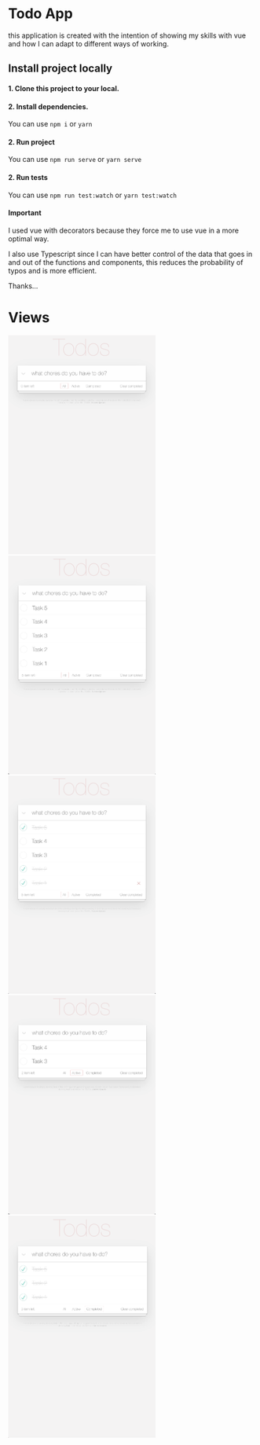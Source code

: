 # Todo App

this application is created with the intention of showing my skills with vue and how I can adapt to different ways of working.

## Install project locally

#### 1. Clone this project to your local.
#### 2. Install dependencies.

You can use `npm i` or `yarn`

#### 2. Run project

You can use `npm run serve` or `yarn serve`

#### 2. Run tests

You can use `npm run test:watch` or `yarn test:watch`

#### Important 

I used vue with decorators because they force me to use vue in a more optimal way.

I also use Typescript since I can have better control of the data that goes in and out of the functions and components, this reduces the probability of typos and is more efficient.

Thanks...

# Views

<img src="./src/assets/screens/c1.png" width="300px"><img src="./src/assets/screens/c2.png" width="300px">
<img src="./src/assets/screens/c3.png" width="300px"><img src="./src/assets/screens/c4.png" width="300px" >
<img src="./src/assets/screens/c5.png" width="300px">



